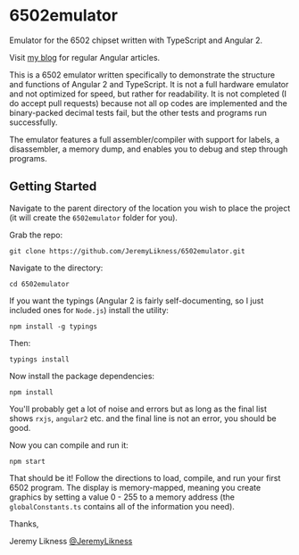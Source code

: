 # 6502emulator

Emulator for the 6502 chipset written with TypeScript and Angular 2.

Visit [my blog](http://csharperimage.jeremylikness.com/) for regular Angular articles.

This is a 6502 emulator written specifically to demonstrate the structure and functions of Angular 2 and TypeScript. It is 
not a full hardware emulator and not optimized for speed, but rather for readability. It is not completed (I do accept pull requests) 
because not all op codes are implemented and the binary-packed decimal tests fail, but the other tests and programs run successfully. 

The emulator features a full assembler/compiler with support for labels, a disassembler, a memory dump, and enables you to debug and 
step through programs. 

## Getting Started 

Navigate to the parent directory of the location you wish to place the project (it will create the `6502emulator` folder for you).

Grab the repo: 

`git clone https://github.com/JeremyLikness/6502emulator.git` 

Navigate to the directory:

`cd 6502emulator` 

If you want the typings (Angular 2 is fairly self-documenting, so I just included ones for `Node.js`) install the utility:

`npm install -g typings` 

Then:

`typings install` 

Now install the package dependencies: 

`npm install` 

You'll probably get a lot of noise and errors but as long as the final list shows `rxjs`, `angular2` etc. and the final line is not 
an error, you should be good. 

Now you can compile and run it: 

`npm start` 

That should be it! Follow the directions to load, compile, and run your first 6502 program. The display is memory-mapped, meaning you
create graphics by setting a value 0 - 255 to a memory address (the `globalConstants.ts` contains all of the information you need). 

Thanks, 

Jeremy Likness
[@JeremyLikness](https://twitter.com/JeremyLikness) 
